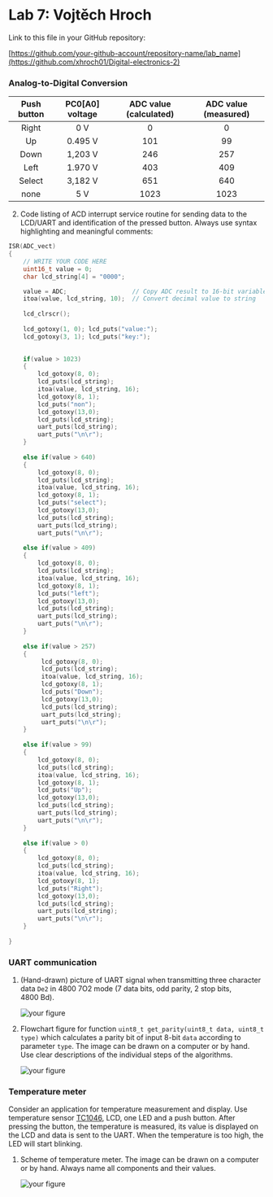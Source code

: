  # Lab 7: Vojtěch Hroch

Link to this file in your GitHub repository:

[https://github.com/your-github-account/repository-name/lab_name](https://github.com/xhroch01/Digital-electronics-2)

### Analog-to-Digital Conversion

| **Push button** | **PC0[A0] voltage** | **ADC value (calculated)** | **ADC value (measured)** |
   | :-: | :-: | :-: | :-: |
   | Right  | 0&nbsp;V | 0   | 0 |
   | Up     | 0.495&nbsp;V | 101 | 99 |
   | Down   | 1,203 V     | 246    | 257 |
   | Left   | 1.970 V     | 403   | 409 |
   | Select | 3,182 V      | 651    | 640 |
   | none   |  5 V      | 1023   | 1023 |
 
 
2. Code listing of ACD interrupt service routine for sending data to the LCD/UART and identification of the pressed button. Always use syntax highlighting and meaningful comments:

```c
ISR(ADC_vect)
{
    // WRITE YOUR CODE HERE
    uint16_t value = 0;
    char lcd_string[4] = "0000";

    value = ADC;                  // Copy ADC result to 16-bit variable
    itoa(value, lcd_string, 10);  // Convert decimal value to string
    
	lcd_clrscr();
 
	lcd_gotoxy(1, 0); lcd_puts("value:");
	lcd_gotoxy(3, 1); lcd_puts("key:");
 

	if(value > 1023)
	{
		lcd_gotoxy(8, 0);
		lcd_puts(lcd_string);
		itoa(value, lcd_string, 16);
		lcd_gotoxy(8, 1);
		lcd_puts("non");
		lcd_gotoxy(13,0);
		lcd_puts(lcd_string);
		uart_puts(lcd_string);
		uart_puts("\n\r");
	}
	
	else if(value > 640)
	{
		lcd_gotoxy(8, 0);
		lcd_puts(lcd_string);
		itoa(value, lcd_string, 16);
		lcd_gotoxy(8, 1);
		lcd_puts("select");
		lcd_gotoxy(13,0);
		lcd_puts(lcd_string);
		uart_puts(lcd_string);
		uart_puts("\n\r");
		
	else if(value > 409)
	{
		lcd_gotoxy(8, 0);
		lcd_puts(lcd_string);
		itoa(value, lcd_string, 16);
		lcd_gotoxy(8, 1);
		lcd_puts("left");
		lcd_gotoxy(13,0);
		lcd_puts(lcd_string);
		uart_puts(lcd_string);
		uart_puts("\n\r");
	}
			
	else if(value > 257)
	{
		 lcd_gotoxy(8, 0);
		 lcd_puts(lcd_string);
		 itoa(value, lcd_string, 16);
		 lcd_gotoxy(8, 1);
		 lcd_puts("Down");
		 lcd_gotoxy(13,0);
		 lcd_puts(lcd_string);
		 uart_puts(lcd_string);
		 uart_puts("\n\r");
	}
	
	else if(value > 99)
	{
		lcd_gotoxy(8, 0);
		lcd_puts(lcd_string);
		itoa(value, lcd_string, 16);
		lcd_gotoxy(8, 1);
		lcd_puts("Up");
		lcd_gotoxy(13,0);
		lcd_puts(lcd_string);
		uart_puts(lcd_string);
		uart_puts("\n\r");
	}
	
	else if(value > 0)
	{
		lcd_gotoxy(8, 0);
		lcd_puts(lcd_string);
		itoa(value, lcd_string, 16);
		lcd_gotoxy(8, 1);
		lcd_puts("Right");
		lcd_gotoxy(13,0);
		lcd_puts(lcd_string);
		uart_puts(lcd_string);
		uart_puts("\n\r");
	}
		
}

```

### UART communication

1. (Hand-drawn) picture of UART signal when transmitting three character data `De2` in 4800 7O2 mode (7 data bits, odd parity, 2 stop bits, 4800&nbsp;Bd).

   ![your figure](IMAGES/prubeh.jpg)

2. Flowchart figure for function `uint8_t get_parity(uint8_t data, uint8_t type)` which calculates a parity bit of input 8-bit `data` according to parameter `type`. The image can be drawn on a computer or by hand. Use clear descriptions of the individual steps of the algorithms.

   ![your figure](IMAGES/graf.jpg)

### Temperature meter

Consider an application for temperature measurement and display. Use temperature sensor [TC1046](http://ww1.microchip.com/downloads/en/DeviceDoc/21496C.pdf), LCD, one LED and a push button. After pressing the button, the temperature is measured, its value is displayed on the LCD and data is sent to the UART. When the temperature is too high, the LED will start blinking.

1. Scheme of temperature meter. The image can be drawn on a computer or by hand. Always name all components and their values.

   ![your figure]()
